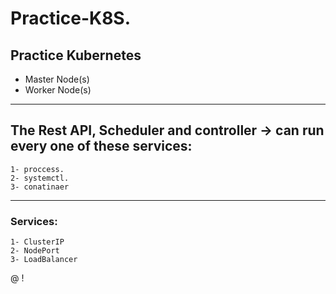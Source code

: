 # Practice-K8S.

## Practice Kubernetes

- Master Node(s)
- Worker Node(s)

---

## The Rest API, Scheduler and controller -> can run every one of these services:
```
1- proccess.
2- systemctl.
3- conatinaer
```
---

### Services:
```
1- ClusterIP
2- NodePort
3- LoadBalancer
```
@
!
